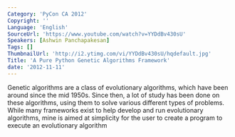 ```yaml
---
Category: 'PyCon CA 2012'
Copyright: ''
Language: 'English'
SourceUrl: 'https://www.youtube.com/watch?v=YYDdBv430sU'
Speakers: [Ashwin Panchapakesan]
Tags: []
ThumbnailUrl: 'http://i2.ytimg.com/vi/YYDdBv430sU/hqdefault.jpg'
Title: 'A Pure Python Genetic Algorithms Framework'
date: '2012-11-11'
---
```

Genetic algorithms are a class of evolutionary algorithms, which have been
around since the mid 1950s. Since then, a lot of study has been done on these
algorithms, using them to solve various different types of problems. While
many frameworks exist to help develop and run evolutionary algorithms, mine is
aimed at simplicity for the user to create a program to execute an
evolutionary algorithm

